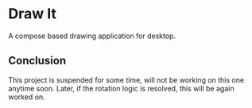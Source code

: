 # Draw It

A compose based drawing application for desktop.

## Conclusion

This project is suspended for some time, will not be working on this one anytime soon.
Later, if the rotation logic is resolved, this will be again worked on.